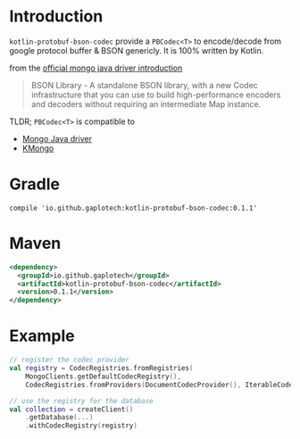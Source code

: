 # Introduction
`kotlin-protobuf-bson-codec` provide a `PBCodec<T>` to encode/decode from google protocol buffer & BSON genericly. It is 100% written by Kotlin.

from the [official mongo java driver introduction](https://mongodb.github.io/mongo-java-driver/)
> BSON Library - A standalone BSON library, with a new Codec infrastructure that you can use to build high-performance encoders and decoders without requiring an intermediate Map instance.

TLDR; `PBCodec<T>` is compatible to
* [Mongo Java driver](https://mongodb.github.io/mongo-java-driver/)
* [KMongo](https://github.com/Litote/kmongo)

# Gradle
```
compile 'io.github.gaplotech:kotlin-protobuf-bson-codec:0.1.1'
```

# Maven
```xml
<dependency>
  <groupId>io.github.gaplotech</groupId>
  <artifactId>kotlin-protobuf-bson-codec</artifactId>
  <version>0.1.1</version>
</dependency>
```

# Example

```kotlin
// register the codec provider
val registry = CodecRegistries.fromRegistries(
    MongoClients.getDefaultCodecRegistry(),
    CodecRegistries.fromProviders(DocumentCodecProvider(), IterableCodecProvider(), PBCodecProvider())

// use the registry for the database
val collection = createClient()
    .getDatabase(...)
    .withCodecRegistry(registry)
```
